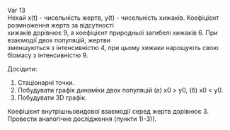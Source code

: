 Var 13  
Нехай x(t) - чисельність жертв, y(t) - чисельність хижаків. Коефіцієнт розмноження жертв за відсутності  
хижаків дорівнює 9, а коефіцієнт природньої загибелі хижаків 6. При взаємодії двох популяцій, жертви  
зменшуються з інтенсивністю 4, при цьому хижаки нарощують свою біомасу з інтенсивністю 9.  

Досідити:  
1) Стаціонарні точки.  
2) Побудувати графік динаміки двох популяцій (а) x0 > y0, (б) x0 < y0.  
3) Побудувати 3D графік.  

Коефіцієнт внутрішньовидової взаємодії серед жертв дорівнює 3.  
Провести аналогічне дослідження (пункти 1)-3)).  
